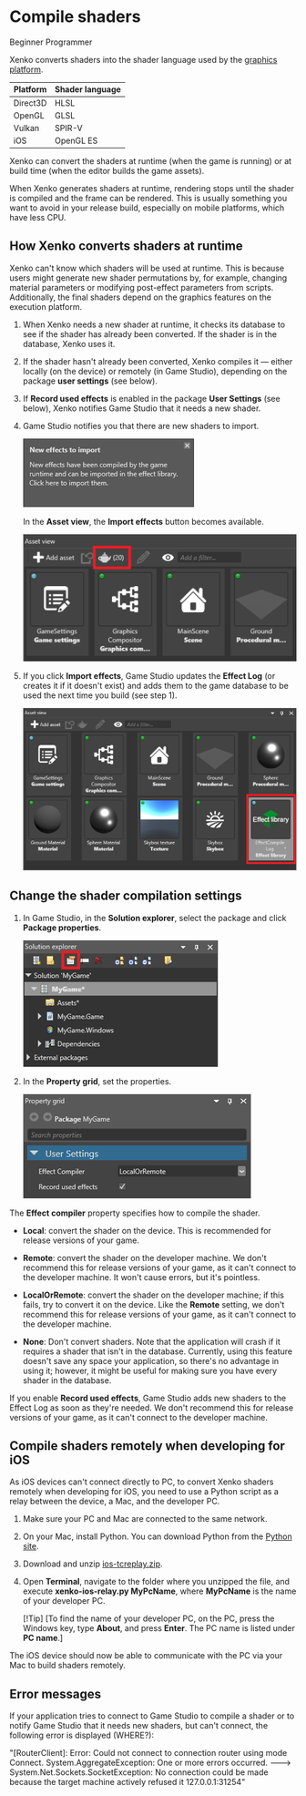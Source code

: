 
# Compile shaders

<span class="label label-doc-level">Beginner</span>
<span class="label label-doc-audience">Programmer</span>

Xenko converts shaders into the shader language used by the [graphics platform](../platforms/set-the-graphics-platform.md).

| Platform       | Shader language 
| -------------- | ---- 
| Direct3D       | HLSL
| OpenGL         | GLSL
| Vulkan         | SPIR-V
| iOS            | OpenGL ES

Xenko can convert the shaders at runtime (when the game is running) or at build time (when the editor builds the game assets).

When Xenko generates shaders at runtime, rendering stops until the shader is compiled and the frame can be rendered. This is usually something you want to avoid in your release build, especially on mobile platforms, which have less CPU.

## How Xenko converts shaders at runtime

Xenko can't know which shaders will be used at runtime. This is because users might generate new shader permutations by, for example, changing material parameters or modifying post-effect parameters from scripts. Additionally, the final shaders depend on the graphics features on the execution platform.

1. When Xenko needs a new shader at runtime, it checks its database to see if the shader has already been converted. If the shader is in the database, Xenko uses it.

2. If the shader hasn't already been converted, Xenko compiles it — either locally (on the device) or remotely (in Game Studio), depending on the package **user settings** (see below).

3. If **Record used effects** is enabled in the package **User Settings** (see below), Xenko notifies Game Studio that it needs a new shader.

4. Game Studio notifies you that there are new shaders to import.

    ![New effects](media/new-effects-to-import.png)

    In the **Asset view**, the **Import effects** button becomes available.

    ![Import effects](media/import-effects-button.png)

5. If you click **Import effects**, Game Studio updates the **Effect Log** (or creates it if it doesn't exist) and adds them to the game database to be used the next time you build (see step 1).

    ![Effect log](media/effect-log.png)

## Change the shader compilation settings

1. In Game Studio, in the **Solution explorer**, select the package and click **Package properties**.

    ![Package properties](media/package-properties-button.png)

2. In the **Property grid**, set the properties.

    ![Package properties](media/package-properties.png)

The **Effect compiler** property specifies how to compile the shader.

* **Local**: convert the shader on the device. This is recommended for release versions of your game.

* **Remote**: convert the shader on the developer machine. We don't recommend this for release versions of your game, as it can't connect to the developer machine. It won't cause errors, but it's pointless.

* **LocalOrRemote**: convert the shader on the developer machine; if this fails, try to convert it on the device. Like the **Remote** setting, we don't recommend this for release versions of your game, as it can't connect to the developer machine.

* **None**: Don't convert shaders. Note that the application will crash if it requires a shader that isn't in the database. Currently, using this feature doesn't save any space your application, so there's no advantage in using it; however, it might be useful for making sure you have every shader in the database.

If you enable **Record used effects**, Game Studio adds new shaders to the Effect Log as soon as they're needed. We don't recommend this for release versions of your game, as it can't connect to the developer machine.

## Compile shaders remotely when developing for iOS

As iOS devices can't connect directly to PC, to convert Xenko shaders remotely when developing for iOS, you need to use a Python script as a relay between the device, a Mac, and the developer PC.

1. Make sure your PC and Mac are connected to the same network.

2. On your Mac, install Python. You can download Python from the [Python site](https://www.python.org/downloads/).

3. Download and unzip [ios-tcreplay.zip](ios-tcreplay.zip).

4. Open **Terminal**, navigate to the folder where you unzipped the file, and execute **xenko-ios-relay.py MyPcName**, where **MyPcName** is the name of your developer PC.

    [!Tip]
    [To find the name of your developer PC, on the PC, press the Windows key, type **About**, and press **Enter**. The PC name is listed under **PC name**.]

The iOS device should now be able to communicate with the PC via your Mac to build shaders remotely.

## Error messages

If your application tries to connect to Game Studio to compile a shader or to notify Game Studio that it needs new shaders, but can't connect, the following error is displayed (WHERE?):

"[RouterClient]: Error: Could not connect to connection router using mode Connect. System.AggregateException: One or more errors occurred. ---> System.Net.Sockets.SocketException: No connection could be made because the target machine actively refused it 127.0.0.1:31254"